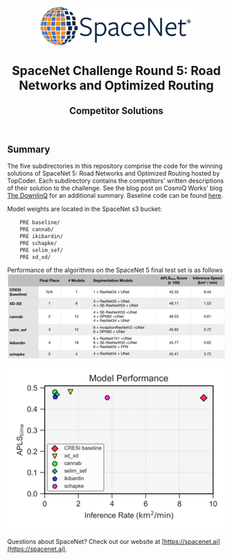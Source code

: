 <p align="center">
<a href="https://spacenet.ai"><img src="_data/sn_logo.png" width="350" alt="SpaceNet LLC"></a>
</p>
<h1 align="center">SpaceNet Challenge Round 5: Road Networks and Optimized Routing</h1>
<h2 align="center">Competitor Solutions</h2>
<br>

## Summary

The five subdirectories in this repository comprise the code for the winning solutions of SpaceNet 5: Road Networks and Optimized Routing hosted by TopCoder. Each subdirectory contains the competitors' written descriptions of their solution to the challenge. See the blog post on CosmiQ Works' blog [The DownlinQ](https://medium.com/p/fd02e00b826c) for an additional summary.  Baseline code can be found [here](https://github.com/CosmiQ/cresi).

Model weights are located in the SpaceNet s3 bucket:

```aws s3 ls s3://spacenet-dataset/spacenet-model-weights/spacenet-5/
    PRE baseline/
    PRE cannab/
    PRE ikibardin/
    PRE schapke/
    PRE selim_sef/
    PRE xd_xd/
```

Performance of the algorithms on the SpaceNet 5 final test set is as follows
![alt text](_data/sn5_table.png)

![alt text](_data/apls_rate_plot.png)

Questions about SpaceNet? Check out our website at [https://spacenet.ai](https://spacenet.ai).
